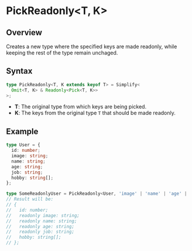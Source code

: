 # PickReadonly\<T, K>

## Overview

Creates a new type where the specified keys are made readonly, while keeping the rest of the type remain unchaged.

## Syntax

```ts
type PickReadonly<T, K extends keyof T> = Simplify<
  Omit<T, K> & Readonly<Pick<T, K>>
>;
```

- **T**: The original type from which keys are being picked.
- **K**: The keys from the original type `T` that should be made readonly.

## Example

```ts
type User = {
  id: number;
  image: string;
  name: string;
  age: string;
  job: string;
  hobby: string[];
};

type SomeReadonlyUser = PickReadonly<User, 'image' | 'name' | 'age' | 'job'>;
// Result will be:
// {
//   id: number;
//   readonly image: string;
//   readonly name: string;
//   readonly age: string;
//   readonly job: string;
//   hobby: string[];
// };
```
